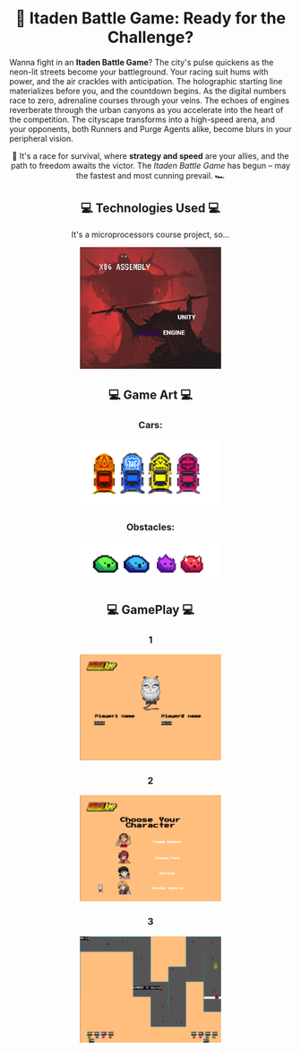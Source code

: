 <h1 align="center">🏁 Itaden Battle Game: Ready for the Challenge?</h1>

<p>Wanna fight in an <strong>Itaden Battle Game</strong>? The city's pulse quickens as the neon-lit streets become your battleground. Your racing suit hums with power, and the air crackles with anticipation. The holographic starting line materializes before you, and the countdown begins. As the digital numbers race to zero, adrenaline courses through your veins. The echoes of engines reverberate through the urban canyons as you accelerate into the heart of the competition. The cityscape transforms into a high-speed arena, and your opponents, both Runners and Purge Agents alike, become blurs in your peripheral vision.</p>

<p align="center">🚀 It's a race for survival, where <strong>strategy and speed</strong> are your allies, and the path to freedom awaits the victor. The <em>Itaden Battle Game</em> has begun – may the fastest and most cunning prevail. 🏎️</p>

<h2 align="center">💻 Technologies Used 💻</h2>

<div align="center">
    <p>It's a microprocessors course project, so...</p>
    <img src="/assets/meme.png" alt="All rights reserved." style="width: 50%; max-width: 500px;">
</div>

<h2 align="center">💻 Game Art 💻</h2>

<div align="center">
    <h3>Cars:</h3>
    <img src="/assets/cars2.png" alt="Cars" style="width: 50%; max-width: 500px;">
    <h3>Obstacles:</h3>
    <img src="/assets/obstacles.png" alt="Obstacles" style="width: 50%; max-width: 500px;">
</div>

<h2 align="center">💻 GamePlay 💻</h2>

<div align="center">
    <h3>1</h3>
    <img src="/assets/names.png" alt="Cars" style="width: 50%; max-width: 500px;">
    <h3>2</h3>
    <img src="/assets/characters.png" alt="Obstacles" style="width: 50%; max-width: 500px;">
    <h3>3</h3>
    <img src="/assets/race_win.png" alt="Obstacles" style="width: 50%; max-width: 500px;">
</div>